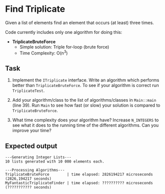 # Find Triplicate
Given a list of elements find an element that occurs (at least) three times.

Code currently includes only one algorithm for doing this:
* **TriplicateBruteForce**
  * Simple solution: Triple for-loop (brute force)
  * Time Complexity: O(n<sup>3</sup>)

## Task
1. Implement the ``ITriplicate`` interface. Write an algorithm which performs better than ``TriplicateBruteForce``.
   To see if your algorithm is correct run ``TriplicateTest``.

2. Add your algorithm/class to the list of algorithms/classes in ``Main::main`` (line 39). Run ``Main`` to see how fast (or slow) your solution is compared to          ``TriplicateBruteForce``. 

3. What time complexity does your algorithm have? Increase ``N_INTEGERS`` to see what it does to the running time of the different algorithms.
   Can you improve your time?


## Expected output
```
---Generating Integer Lists---
10 lists generated with 10 000 elements each.

---Processing Algorithms---
TriplicateBruteForce        | time elapsed: 2826194217 microseconds (2826,194217 seconds)
MyFantasticTriplicateFinder | time elapsed: ?????????? microseconds (??????????? seconds)
```
